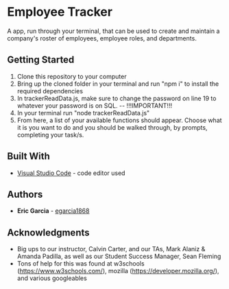 # Employee Tracker

A app, run through your terminal, that can be used to create and maintain a company's roster of employees, employee roles, and departments.

## Getting Started

1. Clone this repository to your computer
2. Bring up the cloned folder in your terminal and run "npm i" to install the required dependencies
3. In trackerReadData.js, make sure to change the password on line 19 to whatever your password is on SQL. --  !!!IMPORTANT!!!
4. In your terminal run "node trackerReadData.js"
5. From here, a list of your available functions should appear.  Choose what it is you want to do and you should be walked through, by prompts, completing your task/s.

## Built With

* [Visual Studio Code](https://code.visualstudio.com/) - code editor used

## Authors

* **Eric Garcia** - [egarcia1868](https://github.com/egarcia1868)

## Acknowledgments

* Big ups to our instructor, Calvin Carter, and our TAs, Mark Alaniz & Amanda Padilla, as well as our Student Success Manager, Sean Fleming
* Tons of help for this was found at w3schools (https://www.w3schools.com/), mozilla (https://developer.mozilla.org/), and various googleables